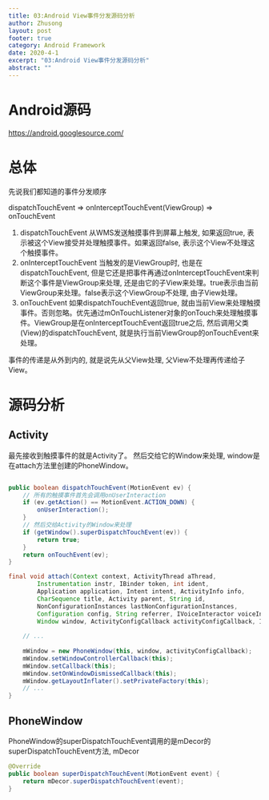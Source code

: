 ```yaml
---
title: 03:Android View事件分发源码分析
author: Zhusong
layout: post
footer: true
category: Android Framework
date: 2020-4-1
excerpt: "03:Android View事件分发源码分析"
abstract: ""
---
```

# Android源码

<https://android.googlesource.com/>

# 总体

先说我们都知道的事件分发顺序

dispatchTouchEvent => onInterceptTouchEvent(ViewGroup) => onTouchEvent

1. dispatchTouchEvent 从WMS发送触摸事件到屏幕上触发, 如果返回true, 表示被这个View接受并处理触摸事件。如果返回false, 表示这个View不处理这个触摸事件。
2. onInterceptTouchEvent 当触发的是ViewGroup时, 也是在dispatchTouchEvent, 但是它还是把事件再通过onInterceptTouchEvent来判断这个事件是ViewGroup来处理, 还是由它的子View来处理。true表示由当前ViewGroup来处理。false表示这个ViewGroup不处理, 由子View处理。
3. onTouchEvent 如果dispatchTouchEvent返回true, 就由当前View来处理触摸事件。否则忽略。优先通过mOnTouchListener对象的onTouch来处理触摸事件。ViewGroup是在onInterceptTouchEvent返回true之后, 然后调用父类(View)的dispatchTouchEvent, 就是执行当前ViewGroup的onTouchEvent来处理。

事件的传递是从外到内的, 就是说先从父View处理, 父View不处理再传递给子View。

# 源码分析

## Activity

最先接收到触摸事件的就是Activity了。 然后交给它的Window来处理, window是在attach方法里创建的PhoneWindow。


```java

public boolean dispatchTouchEvent(MotionEvent ev) {
	// 所有的触摸事件首先会调用onUserInteraction
    if (ev.getAction() == MotionEvent.ACTION_DOWN) {
        onUserInteraction();
    }
    // 然后交给Activity的Window来处理
    if (getWindow().superDispatchTouchEvent(ev)) {
        return true;
    }
    return onTouchEvent(ev);
}

final void attach(Context context, ActivityThread aThread,
        Instrumentation instr, IBinder token, int ident,
        Application application, Intent intent, ActivityInfo info,
        CharSequence title, Activity parent, String id,
        NonConfigurationInstances lastNonConfigurationInstances,
        Configuration config, String referrer, IVoiceInteractor voiceInteractor,
        Window window, ActivityConfigCallback activityConfigCallback, IBinder assistToken) {
    
    // ...
    
    mWindow = new PhoneWindow(this, window, activityConfigCallback);
    mWindow.setWindowControllerCallback(this);
    mWindow.setCallback(this);
    mWindow.setOnWindowDismissedCallback(this);
    mWindow.getLayoutInflater().setPrivateFactory(this);
    // ...
}
```

## PhoneWindow

PhoneWindow的superDispatchTouchEvent调用的是mDecor的superDispatchTouchEvent方法, mDecor

```java
@Override
public boolean superDispatchTouchEvent(MotionEvent event) {
    return mDecor.superDispatchTouchEvent(event);
}
```